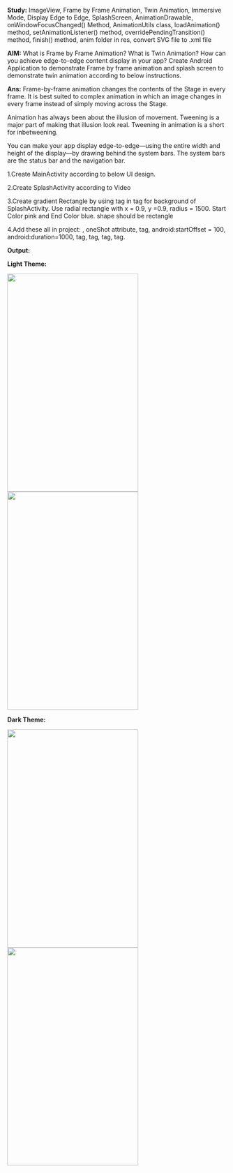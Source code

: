 **Study:**
ImageView, Frame by Frame Animation, Twin Animation, Immersive Mode, Display Edge to Edge, SplashScreen, AnimationDrawable, onWindowFocusChanged() Method, AnimationUtils class, loadAnimation() method, setAnimationListener() method, overridePendingTransition() method, finish() method, anim folder in res, convert SVG file to .xml file

**AIM:**
What is Frame by Frame Animation? What is Twin Animation? How can you achieve edge-to-edge content display in your app?  Create Android Application to demonstrate Frame by frame animation and splash screen to demonstrate twin animation according to below instructions.

**Ans:**
Frame-by-frame animation changes the contents of the Stage in every frame. It is best suited to complex animation in which an image changes in every frame instead of simply moving across the Stage.

Animation has always been about the illusion of movement. Tweening is a major part of making that illusion look real. Tweening in animation is a short for inbetweening.

You can make your app display edge-to-edge—using the entire width and height of the display—by drawing behind the system bars. The system bars are the status bar and the navigation bar.

1.Create MainActivity according to below UI design.

2.Create SplashActivity according to Video

3.Create gradient Rectangle by using <gradient> tag in <shape> tag for background of SplashActivity. Use radial rectangle with x = 0.9, y =0.9, radius = 1500. Start Color pink and End Color blue. shape should be rectangle

4.Add these all in project: <animation-list>, oneShot attribute, <set> tag, android:startOffset = 100, android:duration=1000, <scale> tag, <translate> tag, <rotate> tag, <alpha> tag.

**Output:**

**Light Theme:**

<img src="https://github.com/rutviprajapati16/MAD_Practical9_21012011123/assets/97946004/048ee6a1-f953-466b-86b3-8d3877e42471" height="500" width="300">

<img src="https://github.com/rutviprajapati16/MAD_Practical9_21012011123/assets/97946004/b967ea3b-f75e-4bdb-8208-b9cd34434e56" height="500" width="300">

**Dark Theme:**

<img src="https://github.com/rutviprajapati16/MAD_Practical9_21012011123/assets/97946004/26d5dd0c-9d63-49a6-87d6-a8fa387cd139" height="500" width="300">

<img src="https://github.com/rutviprajapati16/MAD_Practical9_21012011123/assets/97946004/a027af5c-0986-4506-a0a3-3544e70ae1b4" height="500" width="300">




